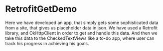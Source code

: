 # RetrofitGetDemo
Here we have developed an app, that simply gets some sophisticated data from a site, that gives us placeholder data in json. We have used a Retrofit library, and OkHttpClient in order to get and handle this data. And then we take this data to the CheckedTextViews like a to-do app, where user can track his progress in achieving his goals.

